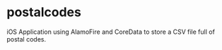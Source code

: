 # postalcodes
iOS Application using AlamoFire and CoreData to store a CSV file full of postal codes.
